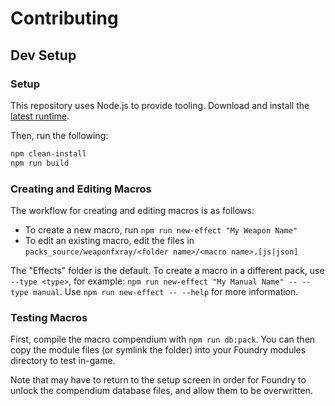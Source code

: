 # Contributing

## Dev Setup

### Setup

This repository uses Node.js to provide tooling. Download and install the [latest runtime](https://nodejs.org/en).

Then, run the following:

```bash
npm clean-install
npm run build
```

### Creating and Editing Macros

The workflow for creating and editing macros is as follows:

- To create a new macro, run `npm run new-effect "My Weapon Name"`
- To edit an existing macro, edit the files in `packs_source/weaponfxray/<folder name>/<macro name>.[js|json]`

The "Effects" folder is the default. To create a macro in a different pack, use `--type <type>`, for example: `npm run new-effect "My Manual Name" -- --type manual`. Use `npm run new-effect -- --help` for more information.

### Testing Macros

First, compile the macro compendium with `npm run db:pack`. You can then copy the module files (or symlink the folder) into your Foundry modules directory to test in-game.

Note that may have to return to the setup screen in order for Foundry to unlock the compendium database files, and allow them to be overwritten.
